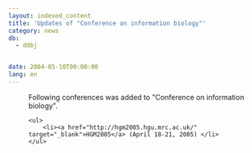 ```yaml
---
layout: indexed_content
title: 'Updates of "Conference on information biology"'
category: news
db:
  - ddbj


date: 2004-05-10T00:00:00
lang: en
---
```


<dd>Following conferences was added to "Conference on information biology".

    <ul>
        <li><a href="http://hgm2005.hgu.mrc.ac.uk/" target="_blank">HGM2005</a> (April 18-21, 2005) </li>
    </ul>
</dd>
